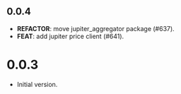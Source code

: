 ## 0.0.4

 - **REFACTOR**: move jupiter_aggregator package (#637).
 - **FEAT**: add jupiter price client (#641).

# 0.0.3

- Initial version.

